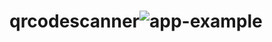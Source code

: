 # qrcodescanner![app-example](https://user-images.githubusercontent.com/101062257/170829005-79c13b1d-4983-412c-ab28-d2bdee61a851.gif)
